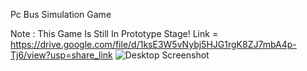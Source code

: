 Pc Bus Simulation Game

Note : This Game Is Still In Prototype Stage!
Link = https://drive.google.com/file/d/1ksE3W5vNybj5HJG1rgK8ZJ7mbA4p-Tj6/view?usp=share_link
![Desktop Screenshot](https://user-images.githubusercontent.com/95505121/206997446-e21bf150-cf02-443d-b281-a1bed2d0e27c.png)
